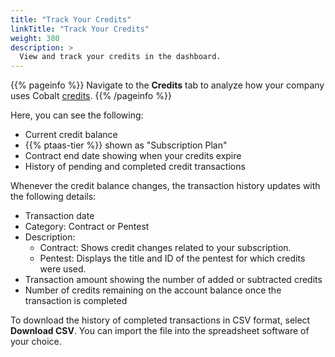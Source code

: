 ```yaml
---
title: "Track Your Credits"
linkTitle: "Track Your Credits"
weight: 380
description: >
  View and track your credits in the dashboard.
---
```


{{% pageinfo %}}
Navigate to the **Credits** tab to analyze how your company uses Cobalt [credits](https://www.cobalt.io/pentest-pricing#cobaltcredits).
{{% /pageinfo %}}

Here, you can see the following:

- Current credit balance
- {{% ptaas-tier %}} shown as "Subscription Plan"
- Contract end date showing when your credits expire
- History of pending and completed credit transactions

Whenever the credit balance changes, the transaction history updates with the following details:

- Transaction date
- Category: Contract or Pentest
- Description:
  - Contract: Shows credit changes related to your subscription.
  - Pentest: Displays the title and ID of the pentest for which credits were used.
- Transaction amount showing the number of added or subtracted credits
- Number of credits remaining on the account balance once the transaction is completed

To download the history of completed transactions in CSV format, select **Download CSV**. You can import the file into the spreadsheet software of your choice.
